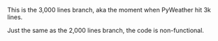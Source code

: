 This is the 3,000 lines branch, aka the moment when PyWeather hit 3k lines.

Just the same as the 2,000 lines branch, the code is non-functional.

